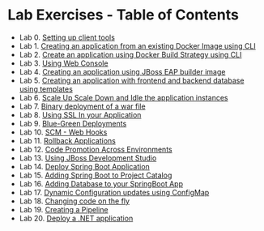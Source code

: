 # Lab Exercises - Table of Contents

* Lab 0. [Setting up client tools](0-setting-up-client-tools.adoc)
* Lab 1. [Creating an application from an existing Docker Image using CLI](1-create-app-from-docker-image.adoc)
* Lab 2. [Create an application using Docker Build Strategy using CLI](2-create-app-using-docker-build.adoc)
* Lab 3. [Using Web Console](3-using-web-console.adoc)
* Lab 4. [Creating an application using JBoss EAP builder image](4-create-app-using-jboss-builder-image.adoc)
* Lab 5. [Creating an application with frontend and backend database using templates](5-using-templates.adoc)
* Lab 6. [Scale Up Scale Down and Idle the application instances](6-scaling-app-instances.adoc)
* Lab 7. [Binary deployment of a war file](7-binary-deployment-war-file.adoc)
* Lab 8. [Using SSL In your Application](8-using-ssl-app.adoc)
* Lab 9. [Blue-Green Deployments](9-bluegreen-deployments.adoc)
* Lab 10. [SCM - Web Hooks](10-webhooks.adoc)
* Lab 11. [Rollback Applications](11-rollback-applications.adoc)
* Lab 12. [Code Promotion Across Environments](12-code-promotion-across-envs.adoc)
* Lab 13. [Using JBoss Development Studio](13-using-jbds.adoc)
* Lab 14. [Deploy Spring Boot Application](14-deploy-springboot-app.adoc)
* Lab 15. [Adding Spring Boot to Project Catalog](15-adding-springboot-sti-to-catalog.adoc)
* Lab 16. [Adding Database to your SpringBoot App](16-adding-database-to-springboot-app.adoc)
* Lab 17. [Dynamic Configuration updates using ConfigMap](17-dynamic-config-updates-using-configmaps.adoc)
* Lab 18. [Changing code on the fly](18-changing-code-onthefly.adoc)
* Lab 19. [Creating a Pipeline](19-creating-pipeline.adoc)
* Lab 20. [Deploy a .NET application](20-deploy-dotnet-app.adoc)

<!--
########################################
Lab 21 is under test to be added soon.
* Lab 21. [Deploy a .NET application with MySQL using templates](21-dotnet-and-mysql-using-template.adoc)
########################################
-->
